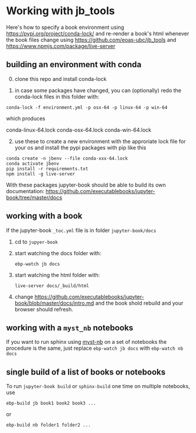# Working with jb_tools

Here's how to specify a book environment using
https://pypi.org/project/conda-lock/
and re-render a book's html whenever the book files change using
https://github.com/eoas-ubc/jb_tools and https://www.npmjs.com/package/live-server


## building an environment with conda

0) clone this repo and install conda-lock

1) in case some packages have changed, you can (optionally) redo the
   conda-lock files in this folder with:

`conda-lock -f environment.yml -p osx-64 -p linux-64 -p win-64`

which produces

conda-linux-64.lock	conda-osx-64.lock	conda-win-64.lock

2) use these to create a new environment with the approriate
   lock file for your os and install the pypi packages with pip
   like this

```
conda create -n jbenv --file conda-xxx-64.lock
conda activate jbenv
pip install -r requirements.txt
npm install -g live-server
```
With these packages jupyter-book should be able to build
its own documentation: https://github.com/executablebooks/jupyter-book/tree/master/docs


## working with a book

If the jupyter-book `_toc.yml` file is in folder `jupyter-book/docs`

1) cd to `jupyer-book`

2) start watching the docs folder with:

   `ebp-watch jb docs`

3) start watching the html folder with:

   `live-server docs/_build/html`

4) change https://github.com/executablebooks/jupyter-book/blob/master/docs/intro.md
   and the book shold rebuild and your browser should refresh.

## working with a `myst_nb` notebooks

If you want to run sphinx using [myst-nb](https://myst-nb.readthedocs.io/en/latest/) on a set
of notebooks the procedure is the same, just replace `ebp-watch jb docs` with `ebp-watch nb docs`

## single build of a list of books or notebooks

To run `jupyter-book build` or `sphinx-build` one time on multiple notebooks, use

`ebp-build jb book1 book2 book3 ...`

or

`ebp-build nb folder1 folder2 ...`


